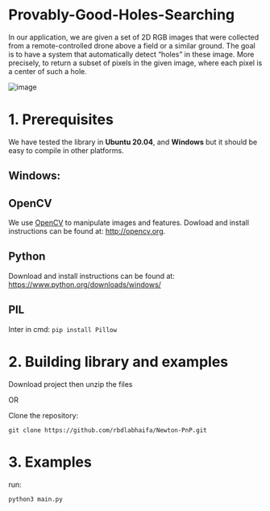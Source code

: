 # Provably-Good-Holes-Searching

In our application, we are given a set of 2D RGB images that were collected from a remote-controlled drone
above a field or a similar ground. The goal is to have a system that automatically detect “holes” in these
image. More precisely, to return a subset of pixels in the given image, where each pixel is a center of such
a hole. 

![image](3.JPG)

# 1. Prerequisites
We have tested the library in **Ubuntu 20.04**, and **Windows** but it should be easy to compile in other platforms.

## Windows:
## OpenCV
We use [OpenCV](http://opencv.org) to manipulate images and features. Dowload and install instructions can be found at: http://opencv.org.

## Python
Download and install instructions can be found at: https://www.python.org/downloads/windows/

## PIL
Inter in cmd: ```pip install Pillow```

# 2. Building library and examples

Download project then unzip the files 

OR 

Clone the repository:
```
git clone https://github.com/rbdlabhaifa/Newton-PnP.git
```

# 3. Examples
run:
```
python3 main.py
```
